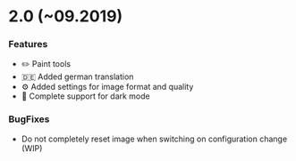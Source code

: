 # 2.0 (~09.2019)

### Features

- ✏️ Paint tools
- 🇩🇪 Added german translation
- ⚙️ Added settings for image format and quality
- 🌙 Complete support for dark mode

### BugFixes

- Do not completely reset image when switching on configuration change (WIP)